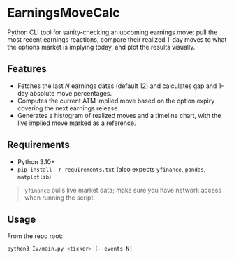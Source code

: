 # EarningsMoveCalc

Python CLI tool for sanity-checking an upcoming earnings move: pull the most recent earnings reactions, compare their realized 1-day moves to what the options market is implying today, and plot the results visually.

## Features
- Fetches the last _N_ earnings dates (default 12) and calculates gap and 1-day absolute move percentages.
- Computes the current ATM implied move based on the option expiry covering the next earnings release.
- Generates a histogram of realized moves and a timeline chart, with the live implied move marked as a reference.

## Requirements
- Python 3.10+
- `pip install -r requirements.txt` (also expects `yfinance`, `pandas`, `matplotlib`)

> `yfinance` pulls live market data; make sure you have network access when running the script.

## Usage
From the repo root:
```bash
python3 IV/main.py <ticker> [--events N]

